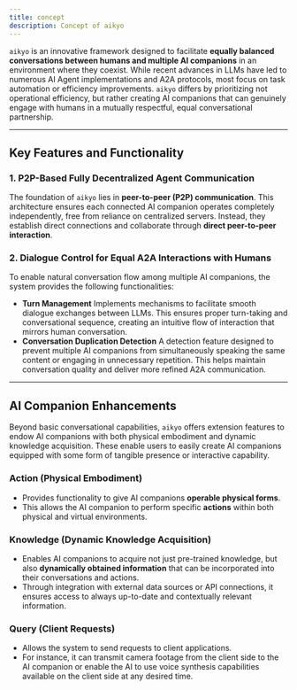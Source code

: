 ```yaml
---
title: concept
description: Concept of aikyo
---
```

`aikyo` is an innovative framework designed to facilitate **equally balanced conversations between humans and multiple AI companions** in an environment where they coexist. While recent advances in LLMs have led to numerous AI Agent implementations and A2A protocols, most focus on task automation or efficiency improvements. `aikyo` differs by prioritizing not operational efficiency, but rather creating AI companions that can genuinely engage with humans in a mutually respectful, equal conversational partnership.

---

## Key Features and Functionality

### 1. P2P-Based Fully Decentralized Agent Communication

The foundation of `aikyo` lies in **peer-to-peer (P2P) communication**. This architecture ensures each connected AI companion operates completely independently, free from reliance on centralized servers. Instead, they establish direct connections and collaborate through **direct peer-to-peer interaction**.

### 2. Dialogue Control for Equal A2A Interactions with Humans

To enable natural conversation flow among multiple AI companions, the system provides the following functionalities:

- **Turn Management**
    Implements mechanisms to facilitate smooth dialogue exchanges between LLMs. This ensures proper turn-taking and conversational sequence, creating an intuitive flow of interaction that mirrors human conversation.
- **Conversation Duplication Detection**
    A detection feature designed to prevent multiple AI companions from simultaneously speaking the same content or engaging in unnecessary repetition. This helps maintain conversation quality and deliver more refined A2A communication.

---

## AI Companion Enhancements

Beyond basic conversational capabilities, `aikyo` offers extension features to endow AI companions with both physical embodiment and dynamic knowledge acquisition. These enable users to easily create AI companions equipped with some form of tangible presence or interactive capability.

### Action (Physical Embodiment)

- Provides functionality to give AI companions **operable physical forms**.
- This allows the AI companion to perform specific **actions** within both physical and virtual environments.

### Knowledge (Dynamic Knowledge Acquisition)

- Enables AI companions to acquire not just pre-trained knowledge, but also **dynamically obtained information** that can be incorporated into their conversations and actions.
- Through integration with external data sources or API connections, it ensures access to always up-to-date and contextually relevant information.

### Query (Client Requests)

- Allows the system to send requests to client applications.
- For instance, it can transmit camera footage from the client side to the AI companion or enable the AI to use voice synthesis capabilities available on the client side at any desired time.
